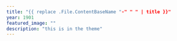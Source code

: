 ```yaml
---
title: "{{ replace .File.ContentBaseName "-" " " | title }}"
year: 1901
featured_image: ""
description: "this is in the theme"
---
```


